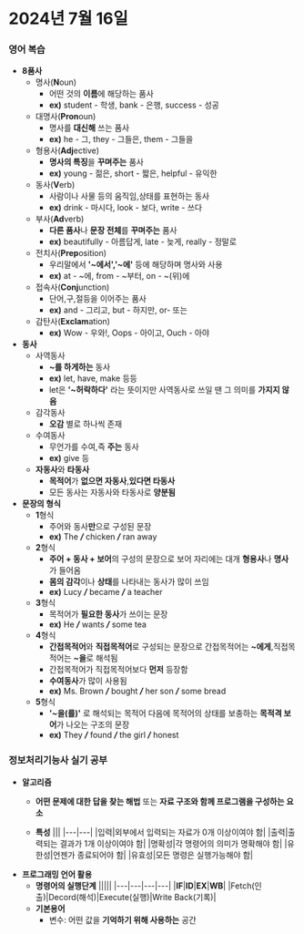 # 2024년 7월 16일


### 영어 복습
+ **8품사**
    + 명사(**N**oun)
        + 어떤 것의 **이름**에 해당하는 품사
        + **ex)** student - 학생, bank - 은행, success - 성공
    + 대명사(**Pron**oun)
        + 명사를 **대신해** 쓰는 품사
        + **ex)** he - 그, they - 그들은, them - 그들을
    + 형용사(**Adj**ective)
        + **명사의 특징**을 **꾸며주는** 품사
        + **ex)** young - 젊은, short - 짧은, helpful - 유익한
    + 동사(**V**erb)
        + 사람이나 사물 등의 움직임,상태를 표현하는 동사
        + **ex)** drink - 마시다, look - 보다, write - 쓰다
    + 부사(**Ad**verb)
        + **다른 품사**나 **문장 전체**를 **꾸며주는** 품사
        + **ex)** beautifully - 아름답게, late - 늦게, really - 정말로
    + 전치사(**Prep**osition)
        + 우리말에서 **'~에서','~에'** 등에 해당하며 명사와 사용
        + **ex)** at - ~에, from - ~부터, on - ~(위)에
    + 접속사(**Conj**unction)
        + 단어,구,절등을 이어주는 품사
        + **ex)** and - 그리고, but - 하지만, or- 또는
    + 감탄사(**Exclam**ation)
        + **ex)** Wow - 우와!, Oops - 아이고, Ouch - 아야
+ **동사**
    + 사역동사
        + **~를 하게하는** 동사
        + **ex)** let, have, make 등등
        + let은 **'~허락하다'** 라는 뜻이지만 사역동사로 쓰일 땐 그 의미를 **가지지 않음**
    + 감각동사
        + **오감** 별로 하나씩 존재
    + 수여동사
        + 무언가를 수여,즉 **주는** 동사
        + **ex)** give 등
    + **자동사**와 **타동사**
        + **목적어**가 **없으면 자동사**,**있다면 타동사**
        + 모든 동사는 자동사와 타동사로 **양분됨**
+ **문장의 형식**
    + **1**형식
        + 주어와 동사**만**으로 구성된 문장
        + **ex)** The ***/*** chicken ***/*** ran away
    + **2**형식
        + **주어 + 동사 + 보어**의 구성의 문장으로 보어 자리에는 대개 **형용사**나 **명사**가 들어옴
        + **몸의 감각**이나 **상태**를 나타내는 동사가 많이 쓰임
        + **ex)** Lucy ***/*** became ***/*** a teacher
    + **3**형식
        + 목적어가 **필요한 동사**가 쓰이는 문장
        + **ex)** He ***/*** wants ***/*** some tea
    + **4**형식
        + **간접목적어**와 **직접목적어**로 구성되는 문장으로 간접목적어는 **~에게**,직접목적어는 **~을**로 해석됨
        + 간접목적어가 직접목적어보다 **먼저** 등장함
        + **수여동사**가 많이 사용됨
        + **ex)** Ms. Brown ***/*** bought ***/*** her son ***/*** some bread
    + **5**형식
        + **'~을(를)'** 로 해석되는 목적어 다음에 목적어의 상태를 보충하는 **목적격 보어**가 나오는 구조의 문장
        + **ex)** They ***/*** found ***/*** the girl ***/*** honest
### 정보처리기능사 실기 공부
+ **알고리즘**
    + **어떤 문제에 대한 답을 찾는 해법** 또는 **자료 구조와 함께 프로그램을 구성하는 요소**

    + **특성**
        |||
        |---|---|
        |입력|외부에서 입력되는 자료가 0개 이상이여야 함|
        |출력|출력되는 결과가 1개 이상이여야 함|
        |명확성|각 명령어의 의미가 명확해야 함|
        |유한성|언젠가 종료되어야 함|
        |유효성|모든 명령은 실행가능해야 함|
+ **프로그래밍 언어 활용**
    + **명령어의 실행단계**
        |||||
        |---|---|---|---|
        |**IF**|**ID**|**EX**|**WB**|
        |Fetch(인출)|Decord(해석)|Execute(실행)|Write Back(기록)|
    + **기본용어**
        + 변수: 어떤 값을 **기억하기 위해 사용하는** 공간